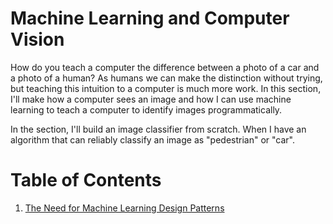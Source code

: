 # Machine Learning and Computer Vision

How do you teach a computer the difference between a photo of a car and a photo of a human? As humans we can make the distinction without trying, but teaching this intuition to a computer is much more work. In this section, I'll make how a computer sees an image and how I can use machine learning to teach a computer to identify images programmatically. 

In the section, I'll build an image classifier from scratch. When I have an algorithm that can reliably classify an image as "pedestrian" or "car".



# Table of Contents

1. [The Need for Machine Learning Design Patterns](https://github.com/Dong-Chan/SelfDrivingCarEngineer/blob/main/MachineLearning/ml/TheNeed4MachineLearningDesignPatterns.md)

